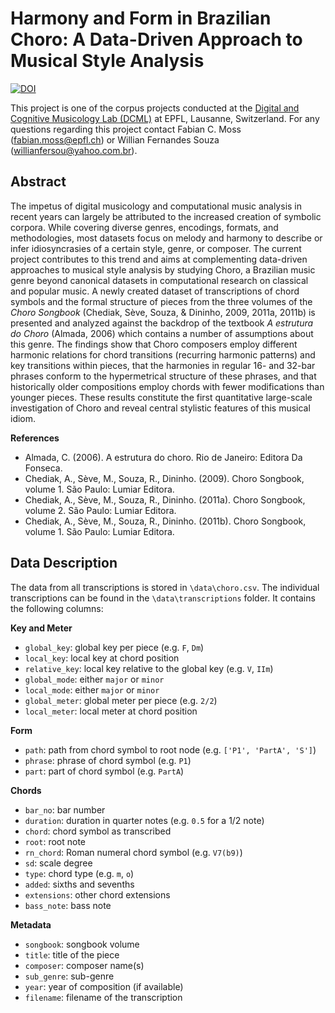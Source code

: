 # Harmony and Form in Brazilian Choro: A Data-Driven Approach to Musical Style Analysis

[![DOI](https://zenodo.org/badge/DOI/10.5281/zenodo.3881347.svg)](https://doi.org/10.5281/zenodo.3881347)
 
This project is one of the corpus projects conducted at the [Digital and Cognitive Musicology Lab (DCML)](http://dcml.epfl.ch/) at EPFL, Lausanne, Switzerland. For any questions regarding this project contact Fabian C. Moss (fabian.moss@epfl.ch) or Willian Fernandes Souza (willianfersou@yahoo.com.br).

## Abstract
The impetus of digital musicology and computational music analysis in recent years can largely be attributed to the increased creation of symbolic corpora. While covering diverse genres, encodings, formats, and methodologies, most datasets focus on melody and harmony to describe or infer idiosyncrasies of a certain style, genre, or composer. The current project contributes to this trend and aims at complementing data-driven approaches to musical style analysis by studying Choro, a Brazilian music genre beyond canonical datasets in computational research on classical  and popular music. A newly created dataset of transcriptions of chord symbols and the formal structure of pieces from the three volumes of the *Choro Songbook* (Chediak, Sève, Souza, & Dininho, 2009, 2011a, 2011b) is presented and analyzed against the backdrop of the textbook *A estrutura do Choro* (Almada, 2006) which contains a number of assumptions about this genre. The findings show that Choro composers employ different harmonic relations for chord transitions (recurring harmonic patterns) and key transitions within pieces, that the harmonies in regular 16- and 32-bar phrases conform to the hypermetrical structure of these phrases, and that historically older compositions employ chords with fewer modifications than younger pieces. These results constitute the first quantitative large-scale investigation of Choro and reveal central stylistic features of this musical idiom.

**References**

* Almada, C. (2006). A estrutura do choro. Rio de Janeiro: Editora Da Fonseca.
* Chediak, A., Sève, M., Souza, R., Dininho. (2009). Choro Songbook, volume 1. São Paulo: Lumiar Editora.
* Chediak, A., Sève, M., Souza, R., Dininho. (2011a). Choro Songbook, volume 2. São Paulo: Lumiar Editora.
* Chediak, A., Sève, M., Souza, R., Dininho. (2011b). Choro Songbook, volume 1. São Paulo: Lumiar Editora.

## Data Description

The data from all transcriptions is stored in `\data\choro.csv`. The individual transcriptions can be found in the `\data\transcriptions` folder. It contains the following columns:

**Key and Meter**
- `global_key`: global key per piece (e.g. `F`, `Dm`)
- `local_key`: local key at chord position
- `relative_key`: local key relative to the global key (e.g. `V`, `IIm`)
- `global_mode`: either `major` or `minor`
- `local_mode`: either `major` or `minor`
- `global_meter`: global meter per piece (e.g. `2/2`)
- `local_meter`: local meter at chord position
    
 **Form**
 - `path`: path from chord symbol to root node (e.g. `['P1', 'PartA', 'S']`)
 - `phrase`: phrase of chord symbol (e.g. `P1`) 
 - `part`: part of chord symbol (e.g. `PartA`)
    
**Chords**
- `bar_no`: bar number 
- `duration`: duration in quarter notes (e.g. `0.5` for a 1/2 note)
- `chord`: chord symbol as transcribed
- `root`: root note
- `rn_chord`: Roman numeral chord symbol (e.g. `V7(b9)`)
- `sd`: scale degree
- `type`: chord type (e.g. `m`, `o`)
- `added`: sixths and sevenths
- `extensions`: other chord extensions
- `bass_note`: bass note

**Metadata**
- `songbook`: songbook volume
- `title`: title of the piece
- `composer`: composer name(s)
- `sub_genre`: sub-genre
- `year`: year of composition (if available)
- `filename`: filename of the transcription
